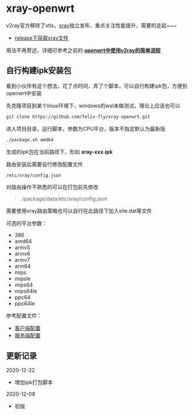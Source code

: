 # xray-openwrt

v2ray官方移除了xtls，[xray](https://github.com/XTLS/Xray-core)独立发布，重点关注性能提升，需要的走起~~~

* [release下获取xray文件](https://github.com/felix-fly/xray-openwrt/releases)

用法不再赘述，详细可参考之前的 **[openwrt中使用v2ray的简单流程](https://github.com/felix-fly/v2ray-openwrt)**

## 自行构建ipk安装包

看到小伙伴有这个想法，花了点时间，弄了个脚本，可以自行构建ipk包，方便到openwrt中安装

先克隆项目到某个linux环境下，windows的wsl未做测试，理论上应该也可以

```bash
git clone https://github.com/felix-fly/xray-openwrt.git
```

进入项目目录，运行脚本，参数为CPU平台，版本不指定默认为最新版

```bash
./package.sh amd64
```

生成的ipk包在当前路径下，形如 **xray-xxx.ipk** 

路由安装后需要自行修改配置文件

```bash
/etc/xray/config.json
```

对路由操作不熟悉的可以在打包前先修改

> ./package/data/etc/xray/config.json

需要使用xray路由策略也可以自行在此路径下加入site.dat等文件

可选的平台参数：

* 386
* amd64
* armv5
* armv6
* armv7
* arm64
* mips
* mipsle
* mips64
* mips64le
* ppc64
* ppc64le

参考配置文件：

* [客户端配置](./client.json) 
* [服务端配置](./server.json)

## 更新记录
2020-12-22
* 增加ipk打包脚本

2020-12-08
* 初版
